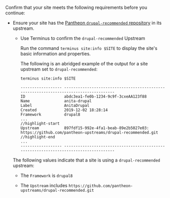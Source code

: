 Confirm that your site meets the following requirements before you continue:

- Ensure your site has the [Pantheon `drupal-recommended` repository](https://github.com/pantheon-upstreams/drupal-recommended) in its upstream.

   - Use Terminus to confirm the `drupal-recommended` Upstream

     Run the command `terminus site:info $SITE` to display the site's basic information and properties.

     The following is an abridged example of the output for a site upstream set to `drupal-recommended`:

     ```bash{outputLines:2-18}
     terminus site:info $SITE

     ------------------ -------------------------------------------------------------------------------------
     ID                 abdc3ea1-fe0b-1234-9c9f-3cxeAA123f88
     Name               anita-drupal
     Label              AnitaDrupal
     Created            2019-12-02 18:28:14
     Framework          drupal8
     ...
     //highlight-start
     Upstream           897fdf15-992e-4fa1-beab-89e2b5027e03: https://github.com/pantheon-upstreams/drupal-recommended.git
     //highlight-end
     ...
     ------------------ -------------------------------------------------------------------------------------
     ```

    The following values indicate that a site is using a `drupal-recommended` upstream:

     - The `Framework` is `drupal8`

     - The `Upstream` includes `https://github.com/pantheon-upstreams/drupal-recommended.git`